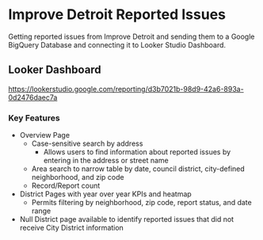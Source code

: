 # Improve Detroit Reported Issues
Getting reported issues from Improve Detroit and sending them to a Google BigQuery Database and connecting it to Looker Studio Dashboard.

## Looker Dashboard
https://lookerstudio.google.com/reporting/d3b7021b-98d9-42a6-893a-0d2476daec7a
### Key Features
- Overview Page
  - Case-sensitive search by address
    -  Allows users to find information about reported issues by entering in the address or street name
  -  Area search to narrow table by date, council district, city-defined neighborhood, and zip code
  -  Record/Report count
- District Pages with year over year KPIs and heatmap
  - Permits filtering by neighborhood, zip code, report status, and date range
- Null District page available to identify reported issues that did not receive City District information
